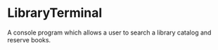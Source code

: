 # LibraryTerminal
A console program which allows a user to search a library catalog and reserve books.
